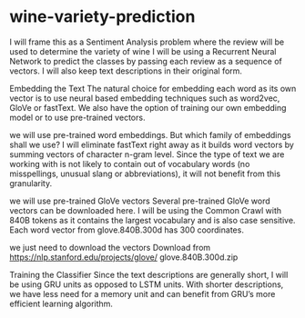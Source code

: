 # wine-variety-prediction

I will frame this as a Sentiment Analysis problem where the review will be used to determine the variety of wine
I will be using a Recurrent Neural Network to predict the classes by passing each review as a sequence of vectors. I will also keep text descriptions in their original form.

Embedding the Text
The natural choice for embedding each word as its own vector is to use neural based embedding techniques such as word2vec, GloVe or fastText. We also have the option of training our own embedding model or to use pre-trained vectors.

we will use pre-trained word embeddings.
But which family of embeddings shall we use? I will eliminate fastText right away as it builds word vectors by summing vectors of character n-gram level. Since the type of text we are working with is not likely to contain out of vocabulary words (no misspellings, unusual slang or abbreviations), it will not benefit from this granularity.

we will use pre-trained GloVe vectors
Several pre-trained GloVe word vectors can be downloaded here. I will be using the Common Crawl with 840B tokens as it contains the largest vocabulary and is also case sensitive. Each word vector from glove.840B.300d has 300 coordinates.

we just need to download the vectors     Download from https://nlp.stanford.edu/projects/glove/   glove.840B.300d.zip


Training the Classifier
Since the text descriptions are generally short, I will be using GRU units as opposed to LSTM units. With shorter descriptions, we have less need for a memory unit and can benefit from GRU’s more efficient learning algorithm.
